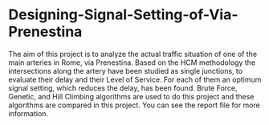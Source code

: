 # Designing-Signal-Setting-of-Via-Prenestina
The aim of this project is to analyze the actual traffic situation of one of the main arteries in Rome, via Prenestina. Based on the HCM methodology the intersections along the artery have been studied as single junctions, to evaluate their delay and their Level of Service. For each of them an optimum signal setting, which reduces the delay, has been found.
Brute Force, Genetic, and Hill Climbing algorithms are used to do this project and these algorithms are compared in this project.
You can see the report file for more information.
